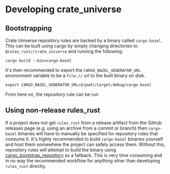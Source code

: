 # Developing crate_universe

## Bootstrapping

Crate Universe repository rules are backed by a binary called `cargo-bazel`.
This can be built using cargo by simply changing directories to
`@rules_rust//crate_universe` and running the following:

```shell
cargo build --bin=cargo-bazel
```

It's then recommended to export the `CARGO_BAZEL_GENERATOR_URL` environment
variable to be a `file://` url to the built binary on disk.

```shell
export CARGO_BAZEL_GENERATOR_URL=$(pwd)/target/debug/cargo-bazel
```

From here on, the repository rule can be run

## Using non-release rules_rust

If a project does not get `rules_rust` from a release artifact from the Github
releases page (e.g. using an archive from a commit or branch) then `cargo-bazel`
binaries will have to manually be specified for repository rules that consume it.
It's highly recommended to build `cargo-bazel` binaries yourself and host them
somewhere the project can safely access them. Without this, repository rules will
attempt to build the binary using [cargo_bootstrap_repository][cbr] as a fallback.
This is very time consuming and in no way the recommended workflow for anything
other than developing `rules_rust` directly.

[cbr]: https://bazelbuild.github.io/rules_rust/cargo.html#cargo_bootstrap_repository
